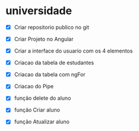 # universidade

* [x] Criar repositorio publico no git
* [x] Criar Projeto no Angular
* [x] Criar a interface do usuario com os 4 elementos
* [x] Criacao da tabela de estudantes
* [x] Criacao da tabela com ngFor
* [x] Criacao do Pipe
* [x] função delete do aluno
* [X] função Criar aluno
* [X] função Atualizar aluno

